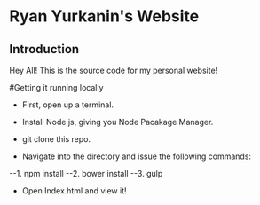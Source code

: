 Ryan Yurkanin's Website
========================

Introduction
------------


Hey All!  This is the source code for my personal website!

#Getting it running locally

* First, open up a terminal.

* Install Node.js, giving you Node Pacakage Manager.

* git clone this repo.

* Navigate into the directory and issue the following commands:

--1. npm install
--2. bower install
--3. gulp

* Open Index.html and view it!